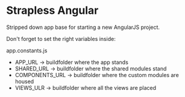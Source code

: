 Strapless Angular
=================

Stripped down app base for starting a new AngularJS project.

Don't forget to set the right variables inside:

app.constants.js
- APP_URL -> buildfolder where the app stands
- SHARED_URL -> buildfolder where the shared modules stand
- COMPONENTS_URL -> buildfolder where the custom modules are housed
- VIEWS_ULR -> buildfolder where all the views are placed